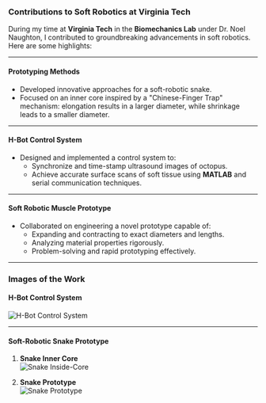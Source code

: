 ### Contributions to Soft Robotics at Virginia Tech

During my time at **Virginia Tech** in the **Biomechanics Lab** under Dr. Noel Naughton, I contributed to groundbreaking advancements in soft robotics. Here are some highlights:

---

#### **Prototyping Methods**
- Developed innovative approaches for a soft-robotic snake.
- Focused on an inner core inspired by a "Chinese-Finger Trap" mechanism: elongation results in a larger diameter, while shrinkage leads to a smaller diameter.

---

#### **H-Bot Control System**
- Designed and implemented a control system to:
   - Synchronize and time-stamp ultrasound images of octopus.
   - Achieve accurate surface scans of soft tissue using **MATLAB** and serial communication techniques.

---

#### **Soft Robotic Muscle Prototype**
- Collaborated on engineering a novel prototype capable of:
   - Expanding and contracting to exact diameters and lengths.
   - Analyzing material properties rigorously.
   - Problem-solving and rapid prototyping effectively.

---

### Images of the Work

#### **H-Bot Control System**
![H-Bot Control System](https://github.com/user-attachments/assets/a4e390ac-45d0-4779-a1ff-93fd03fab4b8)

---

#### **Soft-Robotic Snake Prototype**
1. **Snake Inner Core**  
   ![Snake Inside-Core](https://github.com/user-attachments/assets/90475b4f-2657-49d9-ba38-54d53992b05e)

2. **Snake Prototype**  
   ![Snake Prototype](https://github.com/user-attachments/assets/05139e00-f56f-4702-8a57-734617ed7934)
